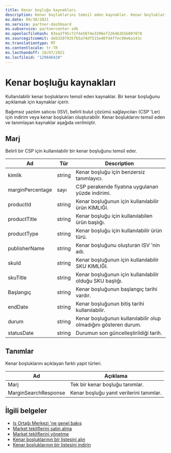```yaml
---
title: Kenar boşluğu kaynakları
description: Kenar boşluklarını temsil eden kaynaklar. Kenar boşluklarını açıklayan kaynakları içerir.
ms.date: 09/30/2021
ms.service: partner-dashboard
ms.subservice: partnercenter-sdk
ms.openlocfilehash: 83ea2f95c72f4e5074e3396ef226462b5b007878
ms.sourcegitcommit: deb3207935fb5a74df515ed0fd4ffec90e6a143c
ms.translationtype: MT
ms.contentlocale: tr-TR
ms.lasthandoff: 10/07/2021
ms.locfileid: "129646420"
---
```

# <a name="margin-resources"></a>Kenar boşluğu kaynakları

Kullanılabilir kenar boşluklarını temsil eden kaynaklar. Bir kenar boşluğunu açıklamak için kaynaklar içerir.  

Bağımsız yazılım satıcısı (ISV), belirli bulut çözümü sağlayıcıları (CSP 'Ler) için indirim veya kenar boşlukları oluşturabilir. Kenar boşluklarını temsil eden ve tanımlayan kaynaklar aşağıda verilmiştir.
                
## <a name="margin"></a>Marj                   
                        
Belirli bir CSP için kullanılabilir bir kenar boşluğunu temsil eder.
                
| Ad            | Tür            | Description                               |
|-----------------|-----------------|-------------------------------------------|
| kimlik              | string          | Kenar boşluğu için benzersiz tanımlayıcı.         |
| marginPercentage | sayı         | CSP perakende fiyatına uygulanan yüzde indirimi.  |
| productId       | string          | Kenar boşluğunun için kullanılabilir ürün KIMLIĞI.   |
| productTitle    | string          | Kenar boşluğu için kullanılabilen ürün başlığı. |
| productType     | string          | Kenar boşluğu için kullanılabilir ürün türü.   |
| publisherName   | string          | Kenar boşluğunu oluşturan ISV 'nin adı.  |
| skuId           | string          | Kenar boşluğunun için kullanılabilir SKU KIMLIĞI.  |
| skuTitle        | string          | Kenar boşluğunun için kullanılabilir olduğu SKU başlığı. |
| Başlangıç       | string          | Kenar boşluğunun başlangıç tarihi vardır. |
| endDate         | string          | Kenar boşluğunun bitiş tarihi kullanılabilir. |
| durum          | string          | Kenar boşluğunun kullanılabilir olup olmadığını gösteren durum. |
| statusDate      | string          | Durumun son güncelleştirildiği tarih. |

## <a name="definitions"></a>Tanımlar

Kenar boşluklarını açıklayan farklı yapıt türleri.                    

| Ad            | Açıklama          |
|-----------------|----------------------|
| Marj |  Tek bir kenar boşluğu tanımlar.  |    
| MarginSearchResponse |  Kenar boşluğu yanıt verilerini tanımlar.  |  
        
## <a name="related-documentation"></a>İlgili belgeler

- [Iş Ortağı Merkezi 'ne genel bakış](/partner-center/csp-commercial-marketplace-margins)
- [Market tekliflerini satın alma](/partner-center/csp-commercial-marketplace-purchase)
- [Market tekliflerini yönetme](/partner-center/csp-commercial-marketplace-manage)
- [Kenar boşluklarının bir listesini alın](get-margins.md)
- [Kenar boşluklarının bir listesini indirin](download-margins.md)
